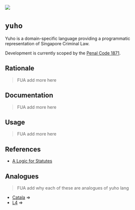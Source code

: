 ![](https://img.shields.io/badge/yuho_1.0-WIP-orange)

# `yuho`

Yuho is a domain-specific language providing a programmatic representation of Singapore Criminal Law.

Development is currently scoped by the [Penal Code 1871](https://sso.agc.gov.sg/Act/PC1871).

## Rationale

> FUA add more here

## Documentation

> FUA add more here

## Usage

> FUA add more here

## References

* [A Logic for Statutes](https://papers.ssrn.com/sol3/papers.cfm?abstract_id=3088206)

## Analogues

> FUA add why each of these are analogues of yuho lang

* [Catala](https://github.com/CatalaLang) => 
* [L4](https://github.com/smucclaw/documentation) => 
